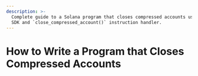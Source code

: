 ```yaml
---
description: >-
  Complete guide to a Solana program that closes compressed accounts using Light
  SDK and `close_compressed_account()` instruction handler.
---
```


# How to Write a Program that Closes Compressed Accounts

